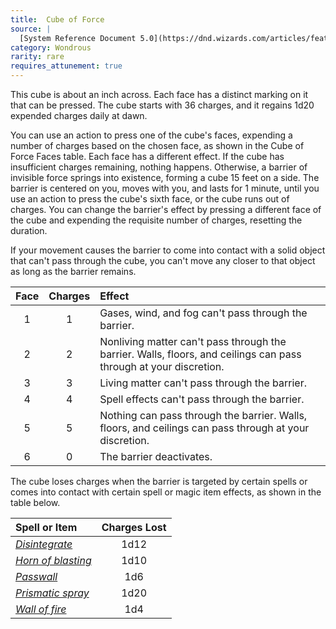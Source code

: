 ```yaml
---
title:  Cube of Force
source: |
  [System Reference Document 5.0](https://dnd.wizards.com/articles/features/systems-reference-document-srd)
category: Wondrous
rarity: rare
requires_attunement: true
---
```


This cube is about an inch across. Each face has a distinct marking on it that can be pressed. The cube starts with 36 charges, and it regains 1d20 expended charges daily at dawn.

You can use an action to press one of the cube's faces, expending a number of charges based on the chosen face, as shown in the Cube of Force Faces table. Each face has a different effect. If the cube has insufficient charges remaining, nothing happens. Otherwise, a barrier of invisible force springs into existence, forming a cube 15 feet on a side. The barrier is centered on you, moves with you, and lasts for 1 minute, until you use an action to press the cube's sixth face, or the cube runs out of charges. You can change the barrier's effect by pressing a different face of the cube and expending the requisite number of charges, resetting the duration.

If your movement causes the barrier to come into contact with a solid object that can't pass through the cube, you can't move any closer to that object as long as the barrier remains.

| Face | Charges | Effect                                                                                                            |
|:----:|:-------:|:------------------------------------------------------------------------------------------------------------------|
|  1   |    1    | Gases, wind, and fog can't pass through the barrier.                                                              |
|  2   |    2    | Nonliving matter can't pass through the barrier. Walls, floors, and ceilings can pass through at your discretion. |
|  3   |    3    | Living matter can't pass through the barrier.                                                                     |
|  4   |    4    | Spell effects can't pass through the barrier.                                                                     |
|  5   |    5    | Nothing can pass through the barrier. Walls, floors, and ceilings can pass through at your discretion.            |
|  6   |    0    | The barrier deactivates.                                                                                          |

The cube loses charges when the barrier is targeted by certain spells or comes into contact with certain spell or magic item effects, as shown in the table below.

| Spell or Item                                        | Charges Lost |
|:-----------------------------------------------------|:------------:|
| [*Disintegrate*](/spells/disintegrate)               |     1d12     |
| [*Horn of blasting*](/magic-items/horn-of-blasting/) |     1d10     |
| [*Passwall*](/spells/passwall/)                      |     1d6      |
| [*Prismatic spray*](/spells/prismatic-spray/)        |     1d20     |
| [*Wall of fire*](/spells/wall-of-fire/)              |     1d4      |
